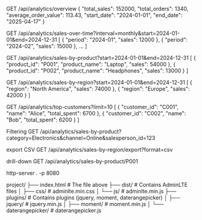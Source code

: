 GET /api/analytics/overview
{
  "total_sales": 152000,
  "total_orders": 1340,
  "average_order_value": 113.43,
  "start_date": "2024-01-01",
  "end_date": "2025-04-17"
}

GET /api/analytics/sales-over-time?interval=monthly&start=2024-01-01&end=2024-12-31
[
  { "period": "2024-01", "sales": 12000 },
  { "period": "2024-02", "sales": 15000 },
  ...
]


GET /api/analytics/sales-by-product?start=2024-01-01&end=2024-12-31
[
  { "product_id": "P001", "product_name": "Laptop", "sales": 54000 },
  { "product_id": "P002", "product_name": "Headphones", "sales": 13000 }
]

GET /api/analytics/sales-by-region?start=2024-01-01&end=2024-12-31
[
  { "region": "North America", "sales": 74000 },
  { "region": "Europe", "sales": 42000 }
]

GET /api/analytics/top-customers?limit=10
[
  { "customer_id": "C001", "name": "Alice", "total_spent": 6700 },
  { "customer_id": "C002", "name": "Bob", "total_spent": 6200 }
]

Filtering
GET /api/analytics/sales-by-product?category=Electronics&channel=Online&salesperson_id=123


export CSV
GET /api/analytics/sales-by-region/export?format=csv

drill-down
GET /api/analytics/sales-by-product/P001







http-server . -p 8080


project/
├── index.html           # The file above
├── dist/                # Contains AdminLTE files
│   ├── css/             # adminlte.min.css
│   └── js/              # adminlte.min.js
├── plugins/             # Contains plugins (jquery, moment, daterangepicker)
│   ├── jquery/          # jquery.min.js
│   ├── moment/          # moment.min.js
│   └── daterangepicker/ # daterangepicker.js


